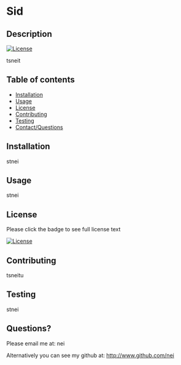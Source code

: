 
  # Sid 

  ## Description
  [![License](https://img.shields.io/badge/License-Apache_2.0-blue.svg)](https://opensource.org/licenses/Apache-2.0)

  tsneit

  ## Table of contents

   * [Installation](#installation)
   * [Usage](#usage)
   * [License](#license)
   * [Contributing](#contributing)
   * [Testing](#tests)
   * [Contact/Questions](#questions)

  ## Installation 
  
  stnei

  ## Usage

  stnei

  ## License
  Please click the badge to see full license text

  [![License](https://img.shields.io/badge/License-Apache_2.0-blue.svg)](https://opensource.org/licenses/Apache-2.0)

  ## Contributing

  tsneitu

  ## Testing

  stnei

  ## Questions?
  Please email me at: nei

  Alternatively you can see my github at:
  http://www.github.com/nei
  